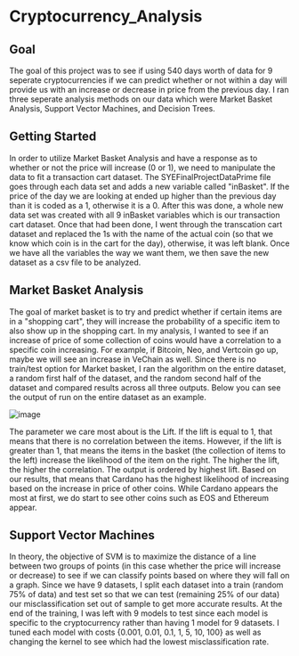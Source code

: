 # Cryptocurrency_Analysis

## Goal
The goal of this project was to see if using 540 days worth of data for 9 seperate cryptocurrencies if we can predict whether or not within a day will provide us with an increase or decrease in price from the previous day. I ran three seperate analysis methods on our data which were Market Basket Analysis, Support Vector Machines, and Decision Trees.

## Getting Started
In order to utilize Market Basket Analysis and have a response as to whether or not the price will increase (0 or 1), we need to manipulate the data to fit a transaction cart dataset. The SYEFinalProjectDataPrime file goes through each data set and adds a new variable called "inBasket". If the price of the day we are looking at ended up higher than the previous day than it is coded as a 1, otherwise it is a 0. After this was done, a whole new data set was created with all 9 inBasket variables which is our transaction cart dataset. Once that had been done, I went through the transcation cart dataset and replaced the 1s with the name of the actual coin (so that we know which coin is in the cart for the day), otherwise, it was left blank. Once we have all the variables the way we want them, we then save the new dataset as a csv file to be analyzed. 

## Market Basket Analysis
The goal of market basket is to try and predict whether if certain items are in a "shopping cart", they will increase the probability of a specific item to also show up in the shopping cart. In my analysis, I wanted to see if an increase of price of some collection of coins would have a correlation to a specific coin increasing. For example, if Bitcoin, Neo, and Vertcoin go up, maybe we will see an increase in VeChain as well. Since there is no train/test option for Market basket, I ran the algorithm on the entire dataset, a random first half of the dataset, and the random second half of the dataset and compared results across all three outputs. Below you can see the output of run on the entire dataset as an example.

![image](https://user-images.githubusercontent.com/35609863/60927637-9b7dd100-a278-11e9-9b98-311f42d0a333.png)
 
 The parameter we care most about is the Lift. If the lift is equal to 1, that means that there is no correlation between the items. However, if the lift is greater than 1, that means the items in the basket (the collection of items to the left) increase the likelihood of the item on the right. The higher the lift, the higher the correlation. The output is ordered by highest lift. Based on our results, that means that Cardano has the highest likelihood of increasing based on the increase in price of other coins. While Cardano appears the most at first, we do start to see other coins such as EOS and Ethereum appear. 
 
 ## Support Vector Machines
 In theory, the objective of SVM is to maximize the distance of a line between two groups of points (in this case whether the price will increase or decrease) to see if we can classify points based on where they will fall on a graph. Since we have 9 datasets, I split each dataset into a train (random 75% of data) and test set so that we can test (remaining 25% of our data) our misclassification set out of sample to get more accurate results. At the end of the training, I was left with 9 models to test since each model is specific to the cryptocurrency rather than having 1 model for 9 datasets. I tuned each model with costs {0.001, 0.01, 0.1, 1, 5, 10, 100} as well as changing the kernel to see which had the lowest misclassification rate. 
